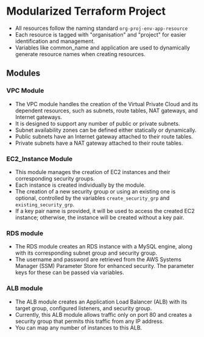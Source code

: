 # Modularized Terraform Project
- All resources follow the naming standard `org-proj-env-app-resource`
- Each resource is tagged with "organisation" and "project" for easier identification and management.
- Variables like common_name and application are used to dynamically generate resource names when creating resources.

## Modules

### VPC Module

- The VPC module handles the creation of the Virtual Private Cloud and its dependent resources, such as subnets, route tables, NAT gateways, and Internet gateways.
- It is designed to support any number of public or private subnets.
- Subnet availability zones can be defined either statically or dynamically.
- Public subnets have an Internet gateway attached to their route tables.
- Private subnets have a NAT gateway attached to their route tables.

### EC2_Instance Module

- This module manages the creation of EC2 instances and their corresponding security groups.
- Each instance is created individually by the module.
- The creation of a new security group or using an existing one is optional, controlled by the variables `create_security_grp` and `existing_security_grp`.
- If a key pair name is provided, it will be used to access the created EC2 instance; otherwise, the instance will be created without a key pair.

### RDS module

- The RDS module creates an RDS instance with a MySQL engine, along with its corresponding subnet group and security group.
- The username and password are retrieved from the AWS Systems Manager (SSM) Parameter Store for enhanced security. The parameter keys for these can be passed via variables.

### ALB module

- The ALB module creates an Application Load Balancer (ALB) with its target group, configured listeners, and security group.
- Currently, this ALB module allows traffic only on port 80 and creates a security group that permits this traffic from any IP address.
- You can map any number of instances to this ALB.